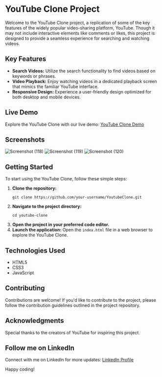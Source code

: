 # YouTube Clone Project

Welcome to the YouTube Clone project, a replication of some of the key features of the widely popular video-sharing platform, YouTube. Though it may not include interactive elements like comments or likes, this project is designed to provide a seamless experience for searching and watching videos.

## Key Features
- **Search Videos:** Utilize the search functionality to find videos based on keywords or phrases.
- **Video Playback:** Enjoy watching videos in a dedicated playback screen that mimics the familiar YouTube interface.
- **Responsive Design:** Experience a user-friendly design optimized for both desktop and mobile devices.

## Live Demo
Explore the YouTube Clone with our live demo: [YouTube Clone Demo](https://lordbakyarou.github.io/YoutubeClone/)

## Screenshots
![Screenshot (118)](https://github.com/sagarparise/you-tube-clone/assets/141607123/38d970df-b51a-4a7e-bb6f-cf8c4bffed33)
![Screenshot (119)](https://github.com/sagarparise/you-tube-clone/assets/141607123/91f98e2a-ad5a-4e57-ad42-e957c0c0eccc)
![Screenshot (120)](https://github.com/sagarparise/you-tube-clone/assets/141607123/5186549e-b7ff-43c3-a9d8-f3d3b1ea8c8d)

## Getting Started
To start using the YouTube Clone, follow these simple steps:
1. **Clone the repository:**
    ```
    git clone https://github.com/your-username/YoutubeClone.git
    ```
2. **Navigate to the project directory:**
    ```
    cd youtube-clone
    ```
3. **Open the project in your preferred code editor.**
4. **Launch the application:**
    Open the `index.html` file in a web browser to explore the YouTube Clone.

## Technologies Used
- HTML5
- CSS3
- JavaScript

## Contributing
Contributions are welcome! If you'd like to contribute to the project, please follow the contribution guidelines outlined in the project repository.

## Acknowledgments
Special thanks to the creators of YouTube for inspiring this project.

## Follow me on LinkedIn
Connect with me on LinkedIn for more updates: [LinkedIn Profile](https://www.linkedin.com/in/loodaysofcode-challenge-bb611a278/)

Happy coding!
